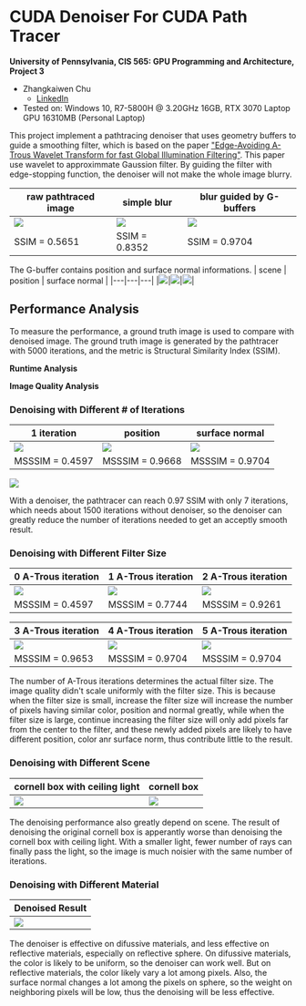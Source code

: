 CUDA Denoiser For CUDA Path Tracer
==================================

**University of Pennsylvania, CIS 565: GPU Programming and Architecture, Project 3**

* Zhangkaiwen Chu
  * [LinkedIn](https://www.linkedin.com/in/zhangkaiwen-chu-b53060225/)
* Tested on: Windows 10, R7-5800H @ 3.20GHz 16GB, RTX 3070 Laptop GPU 16310MB (Personal Laptop)

This project implement a pathtracing denoiser that uses geometry buffers to guide a smoothing filter, which is based on the paper ["Edge-Avoiding A-Trous Wavelet Transform for fast Global Illumination Filtering"](https://jo.dreggn.org/home/2010_atrous.pdf). This paper use wavelet to approximmate Gaussion filter. By guiding the filter with edge-stopping function, the denoiser will not make the whole image blurry.

| raw pathtraced image | simple blur | blur guided by G-buffers |
|---|---|---|
|![](img/origin.png)|![](img/blur.png)|![](img/denoise.png)
| SSIM = 0.5651 | SSIM = 0.8352 | SSIM = 0.9704 |

The G-buffer contains position and surface normal informations.
| scene | position | surface normal |
|---|---|---|
|![](img/scene.png)|![](img/position.png)|![](img/normal.png)|

## Performance Analysis

To measure the performance, a ground truth image is used to compare with denoised image. The ground truth image is generated by the pathtracer with 5000 iterations, and the metric is Structural Similarity Index (SSIM).


**Runtime Analysis**

**Image Quality Analysis**

### Denoising with Different # of Iterations

| 1 iteration | position | surface normal |
|---|---|---|
|![](img/10itorigin.png)|![](img/1it.png)|![](img/10it.png)|
| MSSSIM = 0.4597 | MSSSIM = 0.9668 | MSSSIM = 0.9704 |

![](img/plot1.png)

With a denoiser, the pathtracer can reach 0.97 SSIM with only 7 iterations, which needs about 1500 iterations without denoiser, so the denoiser can greatly reduce the number of iterations needed to get an acceptly smooth result. 

### Denoising with Different Filter Size

| 0 A-Trous iteration |  1 A-Trous iteration |  2 A-Trous iteration |
|---|---|---|
|![](img/0.png)|![](img/1.png)|![](img/2.png)|
| MSSSIM = 0.4597 | MSSSIM = 0.7744 | MSSSIM = 0.9261 |

| 3 A-Trous iteration |  4 A-Trous iteration |  5 A-Trous iteration |
|---|---|---|
|![](img/3.png)|![](img/4.png)|![](img/5.png)|
| MSSSIM = 0.9653 | MSSSIM = 0.9704 | MSSSIM = 0.9704 |

The number of A-Trous iterations determines the actual filter size. The image quality didn't scale uniformly with the filter size. This is because when the filter size is small, increase the filter size will increase the number of pixels having similar color, position and normal greatly, while when the filter size is large, continue increasing the filter size will only add pixels far from the center to the filter, and these newly added pixels are likely to have different position, color anr surface norm, thus contribute little to the result.

### Denoising with Different Scene

| cornell box with ceiling light | cornell box |
|---|---|
|![](img/denoise.png)|![](img/cornell_denoise.png)

The denoising performance also greatly depend on scene. The result of denoising the original cornell box is apperantly worse than denoising the cornell box with ceiling light. With a smaller light, fewer number of rays can finally pass the light, so the image is much noisier with the same number of iterations. 

### Denoising with Different Material

| Denoised Result|
|---|
|![](img/denoise.png)

The denoiser is effective on difussive materials, and less effective on reflective materials, especially on reflective sphere. On difussive materials, the color is likely to be uniform, so the denoiser can work well. But on reflective materials, the color likely vary a lot among pixels. Also, the surface normal changes a lot among the pixels on sphere, so the weight on neighboring pixels will be low, thus the denoising will be less effective.